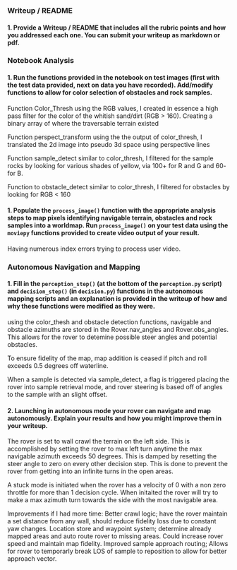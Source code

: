 ### Writeup / README

#### 1. Provide a Writeup / README that includes all the rubric points and how you addressed each one.  You can submit your writeup as markdown or pdf.  


### Notebook Analysis
#### 1. Run the functions provided in the notebook on test images (first with the test data provided, next on data you have recorded). Add/modify functions to allow for color selection of obstacles and rock samples.

Function Color_Thresh
using the RGB values, I created in essence a high pass filter for the color of the whitish sand/dirt (RGB > 160). Creating a binary array of where the traversable terrain existed

Function perspect_transform
using the the output of color_thresh, I translated the 2d image into pseudo 3d space using perspective lines

Function sample_detect
similar to color_thresh, I filtered for the sample rocks by looking for various shades of yellow, via 100+ for R and G and 60- for B.

Function to obstacle_detect
similar to color_thresh, I filtered for obstacles by looking for RGB < 160


#### 1. Populate the `process_image()` function with the appropriate analysis steps to map pixels identifying navigable terrain, obstacles and rock samples into a worldmap.  Run `process_image()` on your test data using the `moviepy` functions provided to create video output of your result. 

Having numerous index errors trying to process user video. 

### Autonomous Navigation and Mapping

#### 1. Fill in the `perception_step()` (at the bottom of the `perception.py` script) and `decision_step()` (in `decision.py`) functions in the autonomous mapping scripts and an explanation is provided in the writeup of how and why these functions were modified as they were.

using the color_thesh  and obstacle detection functions, navigable and obstacle azimuths are stored in the Rover.nav_angles and Rover.obs_angles.  This allows for the rover to detemine possible steer angles and potential obstacles.

To ensure fidelity of the map, map addition is ceased if pitch and roll exceeds 0.5 degrees off waterline.

When a sample is detected via sample_detect, a flag is triggered placing the rover into sample retrieval mode, and rover steering is based off of angles to the sample with an slight offset.

#### 2. Launching in autonomous mode your rover can navigate and map autonomously.  Explain your results and how you might improve them in your writeup.  

The rover is set to wall crawl the terrain on the left side. This is accomplished by setting the rover to max left turn anytime the max navigable azimuth exceeds 50 degrees. This is damped by resetting the steer angle to zero on every other decision step. This is done to prevent the rover from getting into an infinite turns in the open areas.

A stuck mode is initiated when the rover has a velocity of 0 with a non zero throttle for more than 1 decision cycle. When initaited the rover will try to make a max azimuth turn towards the side with the most navigable area.

Improvements if I had more time:
Better crawl logic; have the rover maintain a set distance from any wall, should reduce fidelity loss due to constant yaw changes.
Location store and waypoint system; determine already mapped areas and auto route rover to missing areas. Could increase rover speed and maintain map fidelity.
Improved sample approach routing; Allows for rover to temporarly break LOS of sample to reposition to allow for better approach vector.
